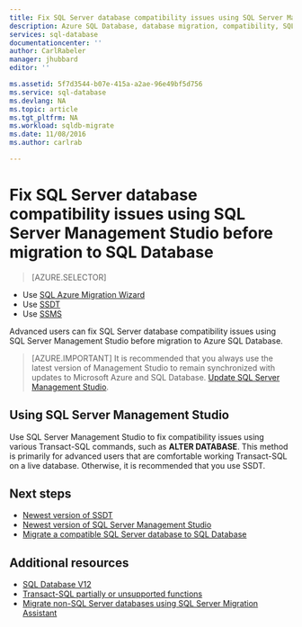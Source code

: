 ```yaml
---
title: Fix SQL Server database compatibility issues using SQL Server Managment Studio before migration to SQL Database | Microsoft Docs
description: Azure SQL Database, database migration, compatibility, SQL Azure Migration Wizard
services: sql-database
documentationcenter: ''
author: CarlRabeler
manager: jhubbard
editor: ''

ms.assetid: 5f7d3544-b07e-415a-a2ae-96e49bf5d756
ms.service: sql-database
ms.devlang: NA
ms.topic: article
ms.tgt_pltfrm: NA
ms.workload: sqldb-migrate
ms.date: 11/08/2016
ms.author: carlrab

---
```

# Fix SQL Server database compatibility issues using SQL Server Management Studio before migration to SQL Database

> [AZURE.SELECTOR]
- Use [SQL Azure Migration Wizard](/documentation/articles/sql-database-cloud-migrate-fix-compatibility-issues/)
- Use [SSDT](/documentation/articles/sql-database-cloud-migrate-fix-compatibility-issues-ssdt/)
- Use [SSMS](/documentation/articles/sql-database-cloud-migrate-fix-compatibility-issues-ssms/)

Advanced users can fix SQL Server database compatibility issues using SQL Server Management Studio before migration to Azure SQL Database.


> [AZURE.IMPORTANT] It is recommended that you always use the latest version of Management Studio to remain synchronized with updates to Microsoft Azure and SQL Database. [Update SQL Server Management Studio](https://msdn.microsoft.com/zh-cn/library/mt238290.aspx).


## Using SQL Server Management Studio
Use SQL Server Management Studio to fix compatibility issues using various Transact-SQL commands, such as **ALTER DATABASE**. This method is primarily for advanced users that are comfortable working Transact-SQL on a live database. Otherwise, it is recommended that you use SSDT. 

## Next steps

- [Newest version of SSDT](https://msdn.microsoft.com/zh-cn/library/mt204009.aspx)
- [Newest version of SQL Server Management Studio](https://msdn.microsoft.com/zh-cn/library/mt238290.aspx)
- [Migrate a compatible SQL Server database to SQL Database](/documentation/articles/sql-database-cloud-migrate/#migrate-a-compatible-sql-server-database-to-sql-database)

## Additional resources

- [SQL Database V12](/documentation/articles/sql-database-v12-whats-new/)
- [Transact-SQL partially or unsupported functions](/documentation/articles/sql-database-transact-sql-information/)
- [Migrate non-SQL Server databases using SQL Server Migration Assistant](http://blogs.msdn.com/b/ssma/)
